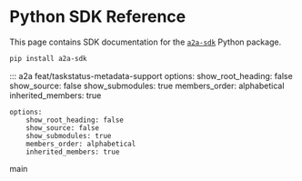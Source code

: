 # Python SDK Reference

This page contains SDK documentation for the [`a2a-sdk`](https://github.com/google-a2a/a2a-python) Python package.

```sh
pip install a2a-sdk
```

::: a2a
feat/taskstatus-metadata-support
options:
show_root_heading: false
show_source: false
show_submodules: true
members_order: alphabetical
inherited_members: true

    options:
        show_root_heading: false
        show_source: false
        show_submodules: true
        members_order: alphabetical
        inherited_members: true

<style>
  nav.md-nav--secondary > ul.md-nav__list {
    font-family: 'Roboto Mono', monospace
  }
</style>

main
